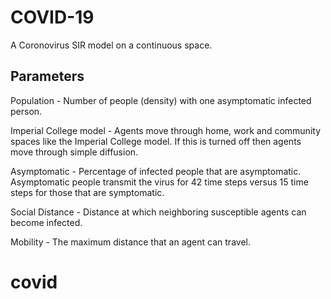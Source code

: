 # COVID-19

A Coronovirus SIR model on a continuous space.

## Parameters

Population - Number of people (density) with one asymptomatic infected person.

Imperial College model - Agents move through home, work and community spaces like the Imperial College model.  If this is turned off then agents move through simple diffusion.

Asymptomatic - Percentage of infected people that are asymptomatic.  Asymptomatic people transmit the virus for 42 time steps versus 15 time steps for those that are symptomatic.

Social Distance - Distance at which neighboring susceptible agents can become infected.

Mobility - The maximum distance that an agent can travel.
# covid

